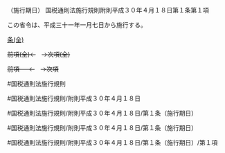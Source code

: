（施行期日）
国税通則法施行規則附則平成３０年４月１８日第１条第１項

この省令は、平成三十一年一月七日から施行する。

[条(全)](国税通則法施行規則附則平成３０年４月１８日第１条_.md)

~~前項(全)←~~　~~→次項(全)~~

~~前項 　 ←~~　~~→次項~~



#国税通則法施行規則

#国税通則法施行規則/附則平成３０年４月１８日

#国税通則法施行規則/附則平成３０年４月１８日/第１条（施行期日）

#国税通則法施行規則/附則平成３０年４月１８日/第１条（施行期日）

#国税通則法施行規則/附則平成３０年４月１８日/第１条（施行期日）/第１項


